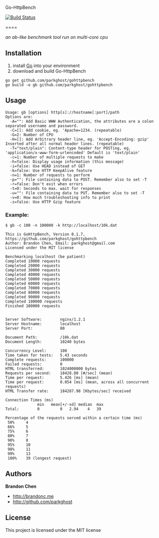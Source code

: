 Go-HttpBench

[![Build Status](https://travis-ci.org/parkghost/gohttpbench.png)](https://travis-ci.org/parkghost/gohttpbench) 

====

*an ab-like benchmark tool run on multi-core cpu*

Installation
--------------
1. install [Go](http://golang.org/doc/install) into your environment
2. download and build Go-HttpBench

```
go get github.com/parkghost/gohttpbench
go build -o gb github.com/parkghost/gohttpbench
```

Usage
-----------

```
Usage: gb [options] http[s]://hostname[:port]/path
Options are:
  -A="": Add Basic WWW Authentication, the attributes are a colon separated username and password.
  -C=[]: Add cookie, eg. 'Apache=1234. (repeatable)
  -G=2: Number of CPU
  -H=[]: Add Arbitrary header line, eg. 'Accept-Encoding: gzip' Inserted after all normal header lines. (repeatable)
  -T="text/plain": Content-type header for POSTing, eg. 'application/x-www-form-urlencoded' Default is 'text/plain'
  -c=1: Number of multiple requests to make
  -h=false: Display usage information (this message)
  -i=false: Use HEAD instead of GET
  -k=false: Use HTTP KeepAlive feature
  -n=1: Number of requests to perform
  -p="": File containing data to POST. Remember also to set -T
  -r=false: Don't exit when errors
  -t=0: Seconds to max. wait for responses
  -u="": File containing data to PUT. Remember also to set -T
  -v=0: How much troubleshooting info to print
  -z=false: Use HTTP Gzip feature
```

### Example:
	$ gb -c 100 -n 100000 -k http://localhost/10k.dat

	This is GoHttpBench, Version 0.1.7, https://github.com/parkghost/gohttpbench
	Author: Brandon Chen, Email: parkghost@gmail.com
	Licensed under the MIT license

	Benchmarking localhost (be patient)
	Completed 10000 requests
	Completed 20000 requests
	Completed 30000 requests
	Completed 40000 requests
	Completed 50000 requests
	Completed 60000 requests
	Completed 70000 requests
	Completed 80000 requests
	Completed 90000 requests
	Completed 100000 requests
	Finished 100000 requests


	Server Software:        nginx/1.2.1
	Server Hostname:        localhost
	Server Port:            80

	Document Path:          /10k.dat
	Document Length:        10240 bytes

	Concurrency Level:      100
	Time taken for tests:   5.43 seconds
	Complete requests:      100000
	Failed requests:        0
	HTML transferred:       1024000000 bytes
	Requests per second:    18428.80 [#/sec] (mean)
	Time per request:       5.426 [ms] (mean)
	Time per request:       0.054 [ms] (mean, across all concurrent requests)
	HTML Transfer rate:     184287.98 [Kbytes/sec] received

	Connection Times (ms)
	              min	mean[+/-sd]	median	max
	Total:        0     	0   2.94 	4 	39

	Percentage of the requests served within a certain time (ms)
	 50%	 4
	 66%	 5
	 75%	 6
	 80%	 7
	 90%	 8
	 95%	 10
	 98%	 11
	 99%	 13
	 100%	 39 (longest request)


Authors
-------

**Brandon Chen**

+ http://brandonc.me
+ http://github.com/parkghost


License
---------------------

This project is licensed under the MIT license